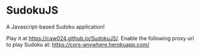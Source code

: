 # SudokuJS

A Javascript-based Sudoku application!

Play it at https://caw024.github.io/SudokuJS/. Enable the following proxy url to play Sudoku at: https://cors-anywhere.herokuapp.com/
